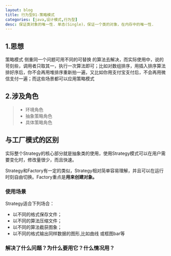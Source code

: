 ```yaml
---
layout: blog
title: 行为型01-策略模式
categories: [java,设计模式,行为型]
desc: 保证类对象的唯一性. 单态(Single)，保证一个类的对象，在内存中的唯一性.
---
```

## 1.思想

策略模式 侧重同一个问题可用不同的可替换 的算法去解决，而实际使用中，说的苛刻些，调用者只取其一，执行一次算法即可；比如对数组排序，用插入排序算法排好序后，你不会再用堆排序重新拍一遍，又比如你用支付宝支付后，不会再用微信支付一遍；而这些场景都可以应用策略模式

## 2.涉及角色
>- 环境角色
>- 抽象策略角色
>- 具体策略角色


## 与工厂模式的区别

实际整个Strategy的核心部分就是抽象类的使用，使用Strategy模式可以在用户需要变化时，修改量很少，而且快速。

Strategy和Factory有一定的类似，Strategy相对简单容易理解，并且可以在运行时刻自由切换。Factory重点是**用来创建对象。**

### 使用场景
Strategy适合下列场合：
- 以不同的格式保存文件；
- 以不同的算法压缩文件；
- 以不同的算法截获图象；
- 以不同的格式输出同样数据的图形,比如曲线 或框图bar等

### 解决了什么问题？为什么要用它？什么情况用？